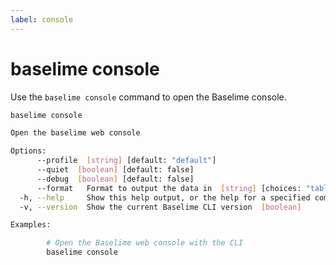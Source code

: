 ```yaml
---
label: console
---
```


# baselime console

Use the `baselime console` command to open the Baselime console.

```bash :icon-terminal: terminal
baselime console

Open the baselime web console

Options:
      --profile  [string] [default: "default"]
      --quiet  [boolean] [default: false]
      --debug  [boolean] [default: false]
      --format   Format to output the data in  [string] [choices: "table", "json"] [default: "table"]
  -h, --help     Show this help output, or the help for a specified command or subcommand  [boolean]
  -v, --version  Show the current Baselime CLI version  [boolean]

Examples:

        # Open the Baselime web console with the CLI
        baselime console

```
